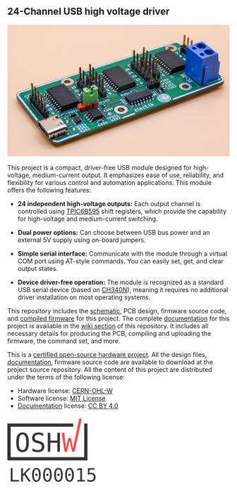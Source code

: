 ## 24-Channel USB high voltage driver

![Prototype build of the 24-channel USB high voltage driver.](https://raw.githubusercontent.com/dilshan/24ch-usb-high-voltage-driver/refs/heads/main/resources/24ch-relay-driver.jpg)

This project is a compact, driver-free USB module designed for high-voltage, medium-current output. It emphasizes ease of use, reliability, and flexibility for various control and automation applications. This module offers the following features:

- **24 independent high-voltage outputs:** Each output channel is controlled using [TPIC6B595](https://www.ti.com/lit/ds/symlink/tpic6b595.pdf) shift registers, which provide the capability for high-voltage and medium-current switching.

- **Dual power options:** Can choose between USB bus power and an external 5V supply using on-board jumpers.

- **Simple serial interface:** Communicate with the module through a virtual COM port using AT-style commands. You can easily set, get, and clear output states.

- **Device driver-free operation:** The module is recognized as a standard USB serial device (based on [CH340N](https://aitendo3.sakura.ne.jp/aitendo_data/product_img/ic/inteface/CH340N/ch340n.pdf)), meaning it requires no additional driver installation on most operating systems.

This repository includes the [schematic](https://github.com/dilshan/24ch-usb-high-voltage-driver/blob/main/design/24-ch-relay-driver-kicad.pdf), PCB design, firmware source code, and [compiled firmware](https://github.com/dilshan/24ch-usb-high-voltage-driver/releases) for this project. The complete [documentation](https://github.com/dilshan/24ch-usb-high-voltage-driver/wiki) for this project is available in the [wiki section](https://github.com/dilshan/24ch-usb-high-voltage-driver/wiki) of this repository. It includes all necessary details for producing the PCB, compiling and uploading the firmware, the command set, and more.

This is a [certified open-source hardware project](https://certification.oshwa.org/lk000015.html). All the design files, [documentation](https://github.com/dilshan/24ch-usb-high-voltage-driver/wiki), firmware source code are available to download at the project source repository. All the content of this project are distributed under the terms of the following license:

 - Hardware license: [CERN-OHL-W](https://opensource.org/license/cern-ohl-w)
 - Software license: [MIT License](https://github.com/dilshan/24ch-usb-high-voltage-driver/blob/main/LICENSE)
 - [Documentation](https://github.com/dilshan/24ch-usb-high-voltage-driver/wiki) license: [CC BY 4.0](https://creativecommons.org/licenses/by/4.0)
 
 [![LK000015](https://raw.githubusercontent.com/dilshan/24ch-usb-high-voltage-driver/refs/heads/main/resources/LK000015.png)](https://certification.oshwa.org/lk000015.html)
